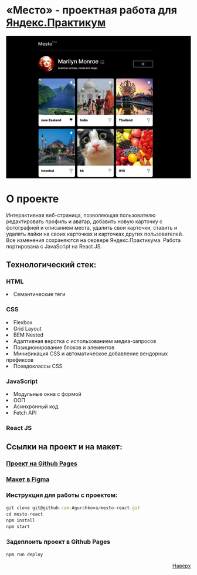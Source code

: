 # «Место» - проектная работа для <a href="https://practicum.yandex.ru/">Яндекс.Практикум</a>
<img align="center" src="https://github.com/Agurchkova/Agurchkova/blob/main/mesto.jpg?raw=true" alt="Mesto" width="800"/>

# О проекте
Интерактивная веб-страница, позволяющая пользователю редактировать профиль и аватар,
добавить новую карточку с фотографией и описанием места, удалить свои карточки,
ставить и удалять лайки на своих карточках и карточках других пользователей. Все изменения 
сохраняются на сервере Яндекс.Практикума. Работа портирована с JavaScript на React JS.

## Технологический стек:

### HTML
<li>Семантические теги</li>

### СSS
<li>Flexbox</li>
<li>Grid Layout</li>
<li>BEM Nested</li>
<li>Адаптивная верстка с использованием медиа-запросов</li>
<li>Позиционирование блоков и элементов</li>
<li>Минификация CSS и автоматическое добавление вендорных префиксов</li>
<li>Псевдоклассы CSS</li>

### JavaScript
<li>Модульные окна с формой</li>
<li>ООП</li>
<li>Асинхронный код</li>
<li>Fetch API</li>

### React JS

## Ссылки на проект и на макет:
### <a href="https://agurchkova.github.io/mesto-react/">Проект на Github Pages</a>
### <a href="https://www.figma.com/file/PSdQFRHoxXJFs2FH8IXViF/JavaScript.-Sprint-9?node-id=0%3A1&t=mFnPE58RWU9b8jsH-1">Макет в Figma</a>

### Инструкция для работы с проектом:
```ts
git clone git@github.com:Agurchkova/mesto-react.git
cd mesto-react
npm install
npm start
```
### Задеплоить проект в Github Pages
```ts
npm run deploy
```
<p align="right"><a href="#" title="Вернуться к началу" >Наверх</a></p>
